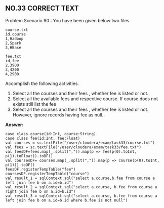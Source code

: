 ## NO.33 CORRECT TEXT

Problem Scenario 90 : You have been given below two files

```
course.txt
id,course
1,Hadoop
2,Spark
3,HBase
```

```
fee.txt
id,fee
2,3900
3,4200
4,2900
```

Accomplish the following activities.

1. Select all the courses and their fees , whether fee is listed or not.
2. Select all the available fees and respective course. If course does not exists still list the fee
3. Select all the courses and their fees , whether fee is listed or not. However, ignore records having fee as null.

**Answer:**

```
case class course(id:Int, course:String)
case class fee(id:Int, fee:Float)
val courses = sc.textFile("/user/cloudera/exam/task33/course.txt")
val fees = sc.textFile("/user/cloudera/exam/task33/fee.txt")
val feesDF=fees.map(_.split(",")).map(p => fee(p(0).toInt, p(1).toFloat)).toDF()
val coursesDF= courses.map(_.split(",")).map(p => course(p(0).toInt, p(1))).toDF()
feesDF.registerTempTable("fee")
coursesDF.registerTempTable("course")
val result_1 = sqlContext.sql("select a.course,b.fee from course a left join fee b on a.id=b.id")
val result_2 = sqlContext.sql("select a.course, b.fee from course a right join fee b on a.id=b.id")
val result_3 = sqlContext.sql("select a.course, b.fee from course a left join fee b on a.id=b.id where b.fee is not null")
```

